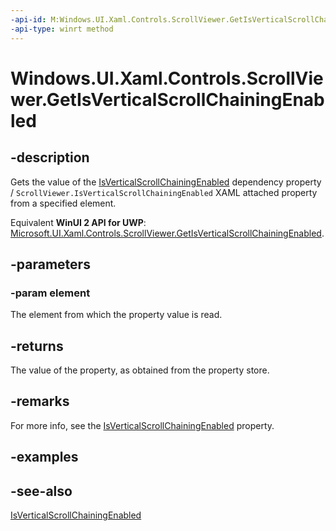 ```yaml
---
-api-id: M:Windows.UI.Xaml.Controls.ScrollViewer.GetIsVerticalScrollChainingEnabled(Windows.UI.Xaml.DependencyObject)
-api-type: winrt method
---
```


<!-- Method syntax
public bool GetIsVerticalScrollChainingEnabled(Windows.UI.Xaml.DependencyObject element)
-->

# Windows.UI.Xaml.Controls.ScrollViewer.GetIsVerticalScrollChainingEnabled

## -description
Gets the value of the [IsVerticalScrollChainingEnabled](scrollviewer_isverticalscrollchainingenabled.md) dependency property / `ScrollViewer.IsVerticalScrollChainingEnabled` XAML attached property from a specified element.

Equivalent **WinUI 2 API for UWP**: [Microsoft.UI.Xaml.Controls.ScrollViewer.GetIsVerticalScrollChainingEnabled](/windows/winui/api/microsoft.ui.xaml.controls.scrollviewer.getisverticalscrollchainingenabled).

## -parameters
### -param element
The element from which the property value is read.

## -returns
The value of the property, as obtained from the property store.

## -remarks
For more info, see the [IsVerticalScrollChainingEnabled](scrollviewer_isverticalscrollchainingenabled.md) property.

## -examples

## -see-also
[IsVerticalScrollChainingEnabled](scrollviewer_isverticalscrollchainingenabled.md)

